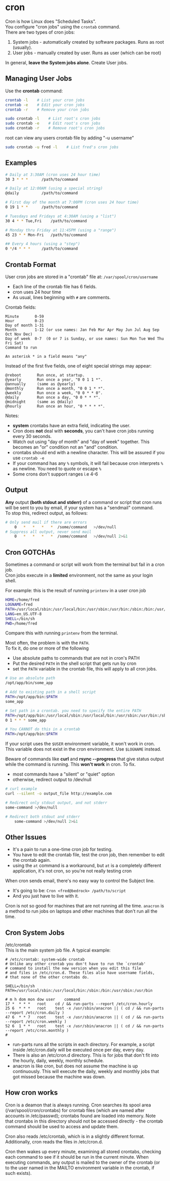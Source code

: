 # cron
Cron is how Linux does "Scheduled Tasks".  
You configure "cron jobs" using the `crontab` command.  
There are two types of cron jobs:

1.  System jobs - automatically created by software packages. Runs as root (usually).
2.  User jobs - manually created by user. Runs as user (which can be root)

In general, **leave the System jobs alone**. Create User jobs.

## Managing User Jobs

Use the **crontab** command:

```bash
crontab -l    # List your cron jobs
crontab -e    # Edit your cron jobs
crontab -r    # Remove your cron jobs

sudo crontab -l    # List root's cron jobs
sudo crontab -e    # Edit root's cron jobs
sudo crontab -r    # Remove root's cron jobs
```

root can view any users crontab file by adding "-u username"
```bash
sudo crontab -u fred -l    # List fred's cron jobs
```
## Examples
```bash
# Daily at 3:30AM (cron uses 24 hour time)
30 3 * * *      /path/to/command

# Daily at 12:00AM (using a special string)
@daily          /path/to/command

# First day of the month at 7:00PM (cron uses 24 hour time)
0 19 1 * *      /path/to/command

# Tuesdays and Fridays at 4:30AM (using a "list")
30 4 * * Tue,Fri    /path/to/command

# Monday thru Friday at 11:45PM (using a "range")
45 23 * * Mon-Fri   /path/to/command

## Every 4 hours (using a "step")
0 */4 * * *     /path/to/command
```
## Crontab Format
User cron jobs are stored in a "crontab" file at: `/var/spool/cron/username`
- Each line of the crontab file has 6 fields.
- cron uses 24 hour time
- As usual, lines beginning with `#` are comments.

Crontab fields:

    Minute       0-59
    Hour         0-23
    Day of month 1-31
    Month        1-12 (or use names: Jan Feb Mar Apr May Jun Jul Aug Sep Oct Nov Dec)
    Day of week  0-7  (0 or 7 is Sunday, or use names: Sun Mon Tue Wed Thu Fri Sat)
    Command to run
    
    An asterisk * in a field means "any"


Instead of the first five fields, one of eight special strings may appear:

    @reboot       Run once, at startup.
    @yearly       Run once a year, "0 0 1 1 *".
    @annually     (same as @yearly)
    @monthly      Run once a month, "0 0 1 * *".
    @weekly       Run once a week, "0 0 * * 0".
    @daily        Run once a day, "0 0 * * *".
    @midnight     (same as @daily)
    @hourly       Run once an hour, "0 * * * *".

Notes: 
- **system** crontabs have an extra field, indicating the user.
- Cron does **not** deal with **seconds**, you can't have cron jobs running every 30 seconds. 
- Watch out using "day of month" and "day of week" together. This becomes an "or" condition not an "and" condition.
- crontabs should end with a newline character. This will be assured if you use `crontab -e`
- If your command has any `%` symbols, it will fail because cron interprets `%` as newline. You need to quote or escape `%`
- Some crons don't support ranges i.e 4-6

## Output

**Any** output **(both stdout and stderr)** of a command or script that cron runs will
be sent to you by email, if your system has a "sendmail" command.  
To stop this, redirect output, as follows:

```bash
# Only send mail if there are errors
    0   *   *   *   *  /some/command   >/dev/null
# Suppress all output, never send mail
    0   *   *   *   *  /some/command   >/dev/null 2>&1
```
## Cron GOTCHAs
Sometimes a command or script will work from the terminal but fail in a cron job.  
Cron jobs execute in a **limited** environment, not the same as your login shell.

For example: this is the result of running `printenv` in a user cron job

```bash
HOME=/home/fred
LOGNAME=fred
PATH=/usr/local/sbin:/usr/local/bin:/usr/sbin:/usr/bin:/sbin:/bin:/usr/games:/usr/local/games:/snap/bin
LANG=en_US.UTF-8
SHELL=/bin/sh
PWD=/home/fred
```
Compare this with running `printenv` from the terminal.

Most often, the problem is with the `PATH`.  
To fix it, do one or more of the following

- Use absolute paths to commands that are not in cron's PATH
- Put the desired `PATH` in the shell script that gets run by cron
- set the `PATH` variable in the crontab file, this will apply to all cron jobs.

```bash
# Use an absolute path
/opt/app/bin/some_app

# Add to existing path in a shell script
PATH=/opt/app/bin:$PATH
some_app

# Set path in a crontab. you need to specify the entire PATH
PATH=/opt/app/bin:/usr/local/sbin:/usr/local/bin:/usr/sbin:/usr/bin:/sbin:/bin
0 1 * * * some_app

# You CANNOT do this in a crontab
PATH=/opt/app/bin:$PATH
```

If your script uses the `$USER` environment variable, it won't work in cron. This variable does not exist in the cron environment. Use `$LOGNAME` instead.

Beware of commands like **curl** and **rsync --progress** that give status output while the command is running. This **won't work** in cron. To fix.
- most commands have a "silent" or "quiet" option
- otherwise, redirect output to /dev/null

```bash
# curl example
curl --silent -o output_file http://example.com

# Redirect only stdout output, and not stderr
some-command >/dev/null

# Redirect both stdout and stderr
    some-command >/dev/null 2>&1
```

## Other Issues
- It's a pain to run a one-time cron job for testing.
- You have to edit the crontab file, test the cron job, then remember to edit the crontab again.
- using the `at` command is a workaround, but `at` is a completely different application, it's not cron, so you're not really testing cron

When cron sends email, there's no easy way to control the Subject line.
- It's going to be: `Cron <fred@bedrock> /path/to/script`
- And you just have to live with it.

Cron is not so good for machines that are not running all the time.
`anacron` is a method to run jobs on laptops and other machines that don't run all the time.

## Cron System Jobs

/etc/crontab  
This is the main system job file. A typical example:

    # /etc/crontab: system-wide crontab
    # Unlike any other crontab you don't have to run the `crontab'
    # command to install the new version when you edit this file
    # and files in /etc/cron.d. These files also have username fields,
    # that none of the other crontabs do.

    SHELL=/bin/sh
    PATH=/usr/local/sbin:/usr/local/bin:/sbin:/bin:/usr/sbin:/usr/bin

    # m h dom mon dow user    command
    17 *  * * *   root    cd / && run-parts --report /etc/cron.hourly
    25 6  * * *   root    test -x /usr/sbin/anacron || ( cd / && run-parts --report /etc/cron.daily )
    47 6  * * 7   root    test -x /usr/sbin/anacron || ( cd / && run-parts --report /etc/cron.weekly )
    52 6  1 * *   root    test -x /usr/sbin/anacron || ( cd / && run-parts --report /etc/cron.monthly )
    #

- run-parts runs all the scripts in each directory. For example, a
  script inside /etc/cron.daily will be executed once per day, every
  day.
- There is also an /etc/cron.d directory. This is for jobs that don't
  fit into the hourly, daily, weekly, monthly schedule.
- anacron is like cron, but does not assume the machine is up
  continuously. This will execute the daily, weekly and monthly jobs
  that got missed because the machine was down.

## How cron works

Cron is a deamon that is always running.
Cron searches its spool area (/var/spool/cron/crontabs) for crontab files
(which are named after accounts in /etc/passwd); crontabs found are
loaded into memory. Note that crontabs in this directory should not be
accessed directly - the crontab command should be used to access and
update them.

Cron also reads /etc/crontab, which is in a slightly different format.
Additionally, cron reads the files in /etc/cron.d.

Cron then wakes up every minute, examining all stored crontabs, checking
each command to see if it should be run in the current minute. When
executing commands, any output is mailed to the owner of the crontab (or
to the user named in the MAILTO environment variable in the crontab, if
such exists).
